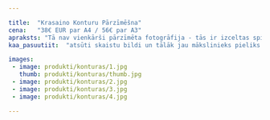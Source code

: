 ```yaml
---

title:  "Krasaino Konturu Pārzīmēšna"
cena:   "38€ EUR par A4 / 56€ par A3"
apraksts: "Tā nav vienkārši pārzīmēta fotogrāfija - tās ir izceltas spilgtākās iezīmes. Māksliniecisks pārsteigums - lielisks pārsteigums dzimšanas dienā sievietei vai arī kā sieviešu dienas apsveikums."
kaa_pasuutiit:  "atsūti skaistu bildi un tālāk jau mākslinieks pieliks savu roku"

images:
 - image: produkti/konturas/1.jpg
   thumb: produkti/konturas/thumb.jpg
 - image: produkti/konturas/2.jpg
 - image: produkti/konturas/3.jpg
 - image: produkti/konturas/4.jpg

---
```

